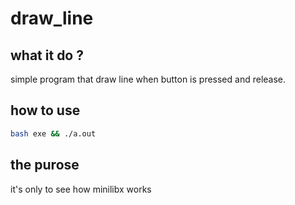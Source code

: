 # draw_line

## what it do ?
simple program that draw line when button is pressed and release.

## how to use
```bash
bash exe && ./a.out
```

## the purose
it's only to see how minilibx works
